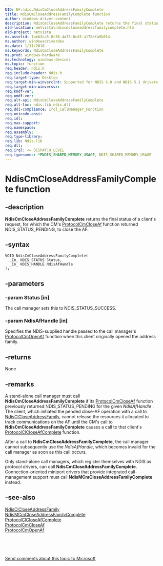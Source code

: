 ```yaml
---
UID: NF:ndis.NdisCmCloseAddressFamilyComplete
title: NdisCmCloseAddressFamilyComplete function
author: windows-driver-content
description: NdisCmCloseAddressFamilyComplete returns the final status of a client's request, for which the CM's ProtocolCmCloseAf function returned NDIS_STATUS_PENDING, to close the AF.
old-location: netvista\ndiscmcloseaddressfamilycomplete.htm
old-project: netvista
ms.assetid: 1aeb2ca5-8c56-4a78-8cd5-a178efa9b014
ms.author: windowsdriverdev
ms.date: 1/11/2018
ms.keywords: NdisCmCloseAddressFamilyComplete
ms.prod: windows-hardware
ms.technology: windows-devices
ms.topic: function
req.header: ndis.h
req.include-header: Ndis.h
req.target-type: Desktop
req.target-min-winverclnt: Supported for NDIS 6.0 and NDIS 5.1 drivers (see       NdisCmCloseAddressFamilyComplete (NDIS 5.1)) in Windows Vista. Supported for NDIS 5.1 drivers (see       NdisCmCloseAddressFamilyComplete (NDIS 5.1)) in Windows XP.
req.target-min-winversvr: 
req.kmdf-ver: 
req.umdf-ver: 
req.alt-api: NdisCmCloseAddressFamilyComplete
req.alt-loc: ndis.lib,ndis.dll
req.ddi-compliance: Irql_CallManager_Function
req.unicode-ansi: 
req.idl: 
req.max-support: 
req.namespace: 
req.assembly: 
req.type-library: 
req.lib: Ndis.lib
req.dll: 
req.irql: <= DISPATCH_LEVEL
req.typenames: *PNDIS_SHARED_MEMORY_USAGE, NDIS_SHARED_MEMORY_USAGE
---
```


# NdisCmCloseAddressFamilyComplete function



## -description
<b>NdisCmCloseAddressFamilyComplete</b> returns the final status of a client's request, for which the CM's 
  <a href="..\ndis\nc-ndis-protocol_cm_close_af.md">ProtocolCmCloseAf</a> function returned
  NDIS_STATUS_PENDING, to close the AF.



## -syntax

````
VOID NdisCmCloseAddressFamilyComplete(
  _In_ NDIS_STATUS Status,
  _In_ NDIS_HANDLE NdisAfHandle
);
````


## -parameters

### -param Status [in]

The call manager sets this to NDIS_STATUS_SUCCESS.


### -param NdisAfHandle [in]

Specifies the NDIS-supplied handle passed to the call manager's 
     <a href="..\ndis\nc-ndis-protocol_cm_open_af.md">ProtocolCmOpenAf</a> function when this
     client originally opened the address family.


## -returns
None


## -remarks
A stand-alone call manager must call 
    <b>NdisCmCloseAddressFamilyComplete</b> if its 
    <a href="..\ndis\nc-ndis-protocol_cm_close_af.md">ProtocolCmCloseAf</a> function previously
    returned NDIS_STATUS_PENDING for the given 
    <i>NdisAfHandle</i> . The client, which initiated the pended close-AF operation with a call to 
    <a href="..\ndis\nf-ndis-ndisclcloseaddressfamily.md">NdisClCloseAddressFamily</a>, cannot
    release the resources it allocated to track communications on the AF until the CM's call to 
    <b>NdisCmCloseAddressFamilyComplete</b> causes a call to that client's 
    <a href="..\ndis\nc-ndis-protocol_cl_close_af_complete.md">
    ProtocolClCloseAfComplete</a> function.

After a call to 
    <b>NdisCmCloseAddressFamilyComplete</b>, the call manager cannot subsequently use the 
    <i>NdisAfHandle</i>, which becomes invalid for the call manager as soon as this call occurs.

Only stand-alone call managers, which register themselves with NDIS as protocol drivers, can call 
    <b>NdisCmCloseAddressFamilyComplete</b>. Connection-oriented miniport drivers that provide integrated
    call-management support must call 
    <b>NdisMCmCloseAddressFamilyComplete</b> instead.


## -see-also
<dl>
<dt>
<a href="..\ndis\nf-ndis-ndisclcloseaddressfamily.md">NdisClCloseAddressFamily</a>
</dt>
<dt>
<a href="..\ndis\nf-ndis-ndismcmcloseaddressfamilycomplete.md">
   NdisMCmCloseAddressFamilyComplete</a>
</dt>
<dt>
<a href="..\ndis\nc-ndis-protocol_cl_close_af_complete.md">ProtocolClCloseAfComplete</a>
</dt>
<dt>
<a href="..\ndis\nc-ndis-protocol_cm_close_af.md">ProtocolCmCloseAf</a>
</dt>
<dt>
<a href="..\ndis\nc-ndis-protocol_cm_open_af.md">ProtocolCmOpenAf</a>
</dt>
</dl>
 

 

<a href="mailto:wsddocfb@microsoft.com?subject=Documentation%20feedback [netvista\netvista]:%20NdisCmCloseAddressFamilyComplete function%20 RELEASE:%20(1/11/2018)&amp;body=%0A%0APRIVACY STATEMENT%0A%0AWe use your feedback to improve the documentation. We don't use your email address for any other purpose, and we'll remove your email address from our system after the issue that you're reporting is fixed. While we're working to fix this issue, we might send you an email message to ask for more info. Later, we might also send you an email message to let you know that we've addressed your feedback.%0A%0AFor more info about Microsoft's privacy policy, see http://privacy.microsoft.com/en-us/default.aspx." title="Send comments about this topic to Microsoft">Send comments about this topic to Microsoft</a>

